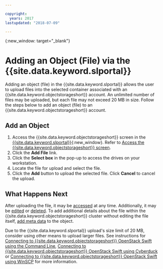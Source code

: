 ```yaml
---

copyright:
  years: 2017
lastupdated: "2018-07-09"

---
```

{:new_window: target="_blank"}

# Adding an Object (File) via the {{site.data.keyword.slportal}}

Adding an object (file) in the {{site.data.keyword.slportal}} allows the user to upload files into the selected container associated with an {{site.data.keyword.objectstorageshort}} account. An unlimited number of files may be uploaded, but each file may not exceed 20 MB in size. Follow the steps below to add an object (file) to an {{site.data.keyword.objectstorageshort}} account.

## Add an Object

1. Access the {{site.data.keyword.objectstorageshort}} screen in the [{{site.data.keyword.slportal}}](https://control.softlayer.com/){:new_window}. Refer to [Access the {{site.data.keyword.objectstorageshort}} screen](access-object-storage-screen.html).
2. Click the **Add File** link.
3. Click the **Select box** in the pop-up to access the drives on your workstation.
4. Locate the file for upload and select the file.
5. Click the **Add** button to upload the selected file. Click **Cancel** to cancel the upload.

## What Happens Next

After uploading the file, it may be [accessed](access-object-folder-or-container.html) at any time. Additionally, it may be [edited](view-and-edit-object-storage-file-details.html) or [deleted](delete-object-cluster.html). To add additional details about the file within the {{site.data.keyword.objectstorageshort}} cluster without editing the file itself, [add meta data](add-and-edit-metadata-object.html) to the object.

Due to the {{site.data.keyword.slportal}} upload's size limit of 20 MB, consider using other means to upload larger files. See instructions for [Connecting to {{site.data.keyword.objectstorageshort}} OpenStack Swift using the Command Line](connect-object-storage-using-command-line.html), [Connecting to {{site.data.keyword.objectstorageshort}} OpenStack Swift using Cyberduck](connect-object-storage-using-cyberduck.html) or [Connecting to {{site.data.keyword.objectstorageshort}} OpenStack Swift using WinSCP](connect-object-storage-using-winscp.html) for more information.
